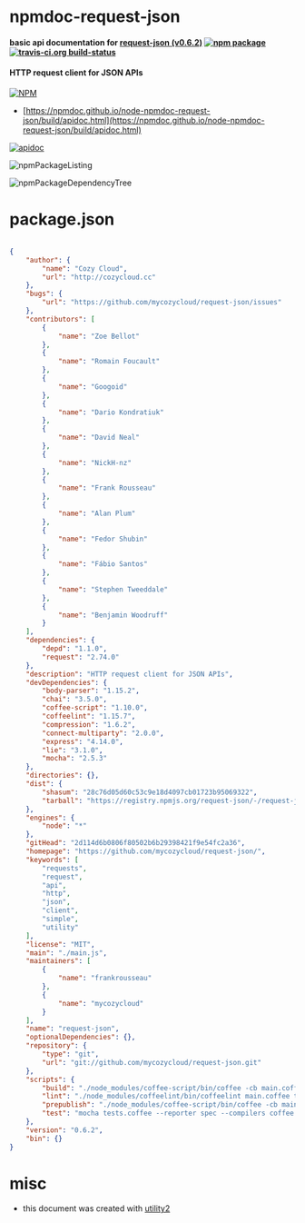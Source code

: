 # npmdoc-request-json

#### basic api documentation for  [request-json (v0.6.2)](https://github.com/mycozycloud/request-json/)  [![npm package](https://img.shields.io/npm/v/npmdoc-request-json.svg?style=flat-square)](https://www.npmjs.org/package/npmdoc-request-json) [![travis-ci.org build-status](https://api.travis-ci.org/npmdoc/node-npmdoc-request-json.svg)](https://travis-ci.org/npmdoc/node-npmdoc-request-json)

#### HTTP request client for JSON APIs

[![NPM](https://nodei.co/npm/request-json.png?downloads=true&downloadRank=true&stars=true)](https://www.npmjs.com/package/request-json)

- [https://npmdoc.github.io/node-npmdoc-request-json/build/apidoc.html](https://npmdoc.github.io/node-npmdoc-request-json/build/apidoc.html)

[![apidoc](https://npmdoc.github.io/node-npmdoc-request-json/build/screenCapture.buildCi.browser.%252Ftmp%252Fbuild%252Fapidoc.html.png)](https://npmdoc.github.io/node-npmdoc-request-json/build/apidoc.html)

![npmPackageListing](https://npmdoc.github.io/node-npmdoc-request-json/build/screenCapture.npmPackageListing.svg)

![npmPackageDependencyTree](https://npmdoc.github.io/node-npmdoc-request-json/build/screenCapture.npmPackageDependencyTree.svg)



# package.json

```json

{
    "author": {
        "name": "Cozy Cloud",
        "url": "http://cozycloud.cc"
    },
    "bugs": {
        "url": "https://github.com/mycozycloud/request-json/issues"
    },
    "contributors": [
        {
            "name": "Zoe Bellot"
        },
        {
            "name": "Romain Foucault"
        },
        {
            "name": "Googoid"
        },
        {
            "name": "Dario Kondratiuk"
        },
        {
            "name": "David Neal"
        },
        {
            "name": "NickH-nz"
        },
        {
            "name": "Frank Rousseau"
        },
        {
            "name": "Alan Plum"
        },
        {
            "name": "Fedor Shubin"
        },
        {
            "name": "Fábio Santos"
        },
        {
            "name": "Stephen Tweeddale"
        },
        {
            "name": "Benjamin Woodruff"
        }
    ],
    "dependencies": {
        "depd": "1.1.0",
        "request": "2.74.0"
    },
    "description": "HTTP request client for JSON APIs",
    "devDependencies": {
        "body-parser": "1.15.2",
        "chai": "3.5.0",
        "coffee-script": "1.10.0",
        "coffeelint": "1.15.7",
        "compression": "1.6.2",
        "connect-multiparty": "2.0.0",
        "express": "4.14.0",
        "lie": "3.1.0",
        "mocha": "2.5.3"
    },
    "directories": {},
    "dist": {
        "shasum": "28c76d05d60c53c9e18d4097cb01723b95069322",
        "tarball": "https://registry.npmjs.org/request-json/-/request-json-0.6.2.tgz"
    },
    "engines": {
        "node": "*"
    },
    "gitHead": "2d114d6b0806f80502b6b29398421f9e54fc2a36",
    "homepage": "https://github.com/mycozycloud/request-json/",
    "keywords": [
        "requests",
        "request",
        "api",
        "http",
        "json",
        "client",
        "simple",
        "utility"
    ],
    "license": "MIT",
    "main": "./main.js",
    "maintainers": [
        {
            "name": "frankrousseau"
        },
        {
            "name": "mycozycloud"
        }
    ],
    "name": "request-json",
    "optionalDependencies": {},
    "repository": {
        "type": "git",
        "url": "git://github.com/mycozycloud/request-json.git"
    },
    "scripts": {
        "build": "./node_modules/coffee-script/bin/coffee -cb main.coffee",
        "lint": "./node_modules/coffeelint/bin/coffeelint main.coffee tests.coffee",
        "prepublish": "./node_modules/coffee-script/bin/coffee -cb main.coffee",
        "test": "mocha tests.coffee --reporter spec --compilers coffee:coffee-script/register --colors"
    },
    "version": "0.6.2",
    "bin": {}
}
```



# misc
- this document was created with [utility2](https://github.com/kaizhu256/node-utility2)
